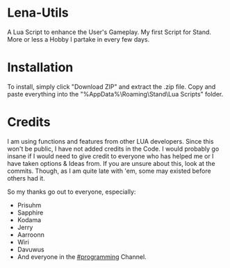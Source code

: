 # Lena-Utils
A Lua Script to enhance the User's Gameplay. My first Script for Stand. More or less a Hobby I partake in every few days.

# Installation
To install, simply click "Download ZIP" and extract the .zip file. Copy and paste everything into the "%AppData%\Roaming\Stand\Lua Scripts" folder.

# Credits
I am using functions and features from other LUA developers. Since this won't be public, I have not added credits in the Code. I would probably go insane if I would need to give credit to everyone who has helped me or I have taken options & Ideas from. If you are unsure about this, look at the commits. Though, as I am quite late with 'em, some may existed before others had it.

So my thanks go out to everyone, especially:
- Prisuhm
- Sapphire
- Kodama
- Jerry
- Aarroonn
- Wiri
- Davuwus
- And everyone in the [#programming](<https://discord.com/channels/956618713157763072/956618713581387806>) Channel.

